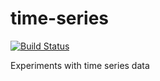 # time-series

[![Build Status](https://travis-ci.org/ocramz/time-series.png)](https://travis-ci.org/ocramz/time-series)

Experiments with time series data
